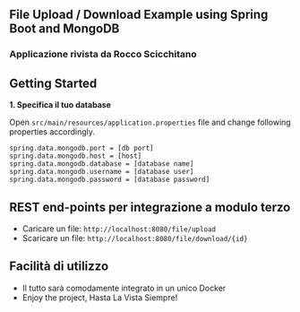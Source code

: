 ## File Upload / Download Example using Spring Boot and MongoDB
### Applicazione rivista da Rocco Scicchitano


## Getting Started

**1. Specifica il tuo database**

Open `src/main/resources/application.properties` file and change following properties accordingly.

```properties
spring.data.mongodb.port = [db port]
spring.data.mongodb.host = [host]
spring.data.mongodb.database = [database name]
spring.data.mongodb.username = [database user]
spring.data.mongodb.password = [database password]
```


## REST end-points per integrazione a modulo terzo
* Caricare un file: `http://localhost:8080/file/upload`
* Scaricare un file: `http://localhost:8080/file/download/{id}`

##

## Facilità di utilizzo
* Il tutto sarà comodamente integrato in un unico Docker
* Enjoy the project, Hasta La Vista Siempre!

##

